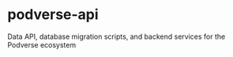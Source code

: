 # podverse-api

Data API, database migration scripts, and backend services for the Podverse ecosystem

